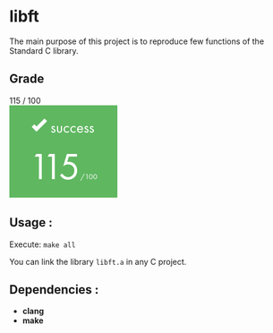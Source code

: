 # libft
The main purpose of this project is to reproduce few functions of the Standard C library.

## Grade
115 / 100
<br>
![Alt text](../images/rank115.png)
## Usage :
Execute:   `make all` <br>

You can link the library `libft.a` in any C project.

## Dependencies :
* __clang__
* __make__